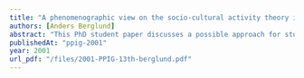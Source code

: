 ```yaml
---
title: "A phenomenographic view on the socio-cultural activity theory in research concerning university students’ learning of computer science in an internationally distributed environment"
authors: [Anders Berglund]
abstract: "This PhD student paper discusses a possible approach for studying students’ learning about computer networks in a course that is jointly taught by two universities as an internationally distributed course. Since the students are working in virtual teams, consisting of six students, three in Sweden and three in the US, with a technically advanced assignment, the environment in which the learning takes place has a significant influence on the learning. An approach to studying the students’ experience of their learning as well as their experience of the context of the learning, combining phenomenography with activity system, is proposed. While the experience of the learning is studied with a phenomenographic approach, an activity system seen \"from within\" through the eyes of a learner is used to analyse the experienced context."
publishedAt: "ppig-2001"
year: 2001
url_pdf: "/files/2001-PPIG-13th-berglund.pdf"
---
```

